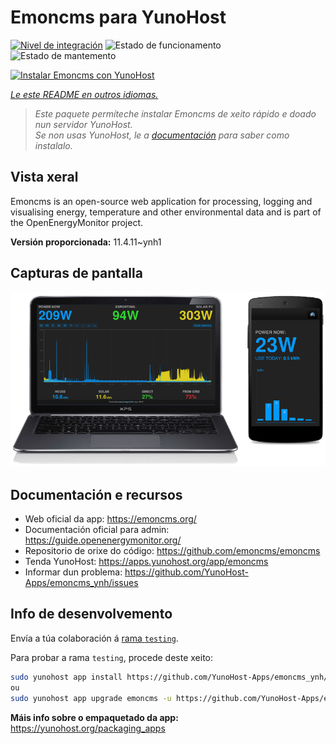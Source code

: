 <!--
NOTA: Este README foi creado automáticamente por <https://github.com/YunoHost/apps/tree/master/tools/readme_generator>
NON debe editarse manualmente.
-->

# Emoncms para YunoHost

[![Nivel de integración](https://dash.yunohost.org/integration/emoncms.svg)](https://dash.yunohost.org/appci/app/emoncms) ![Estado de funcionamento](https://ci-apps.yunohost.org/ci/badges/emoncms.status.svg) ![Estado de mantemento](https://ci-apps.yunohost.org/ci/badges/emoncms.maintain.svg)

[![Instalar Emoncms con YunoHost](https://install-app.yunohost.org/install-with-yunohost.svg)](https://install-app.yunohost.org/?app=emoncms)

*[Le este README en outros idiomas.](./ALL_README.md)*

> *Este paquete permíteche instalar Emoncms de xeito rápido e doado nun servidor YunoHost.*  
> *Se non usas YunoHost, le a [documentación](https://yunohost.org/install) para saber como instalalo.*

## Vista xeral

Emoncms is an open-source web application for processing, logging and visualising energy, temperature and other environmental data and is part of the OpenEnergyMonitor project.


**Versión proporcionada:** 11.4.11~ynh1

## Capturas de pantalla

![Captura de pantalla de Emoncms](./doc/screenshots/emoncms_graphic.png)

## Documentación e recursos

- Web oficial da app: <https://emoncms.org/>
- Documentación oficial para admin: <https://guide.openenergymonitor.org/>
- Repositorio de orixe do código: <https://github.com/emoncms/emoncms>
- Tenda YunoHost: <https://apps.yunohost.org/app/emoncms>
- Informar dun problema: <https://github.com/YunoHost-Apps/emoncms_ynh/issues>

## Info de desenvolvemento

Envía a túa colaboración á [rama `testing`](https://github.com/YunoHost-Apps/emoncms_ynh/tree/testing).

Para probar a rama `testing`, procede deste xeito:

```bash
sudo yunohost app install https://github.com/YunoHost-Apps/emoncms_ynh/tree/testing --debug
ou
sudo yunohost app upgrade emoncms -u https://github.com/YunoHost-Apps/emoncms_ynh/tree/testing --debug
```

**Máis info sobre o empaquetado da app:** <https://yunohost.org/packaging_apps>
